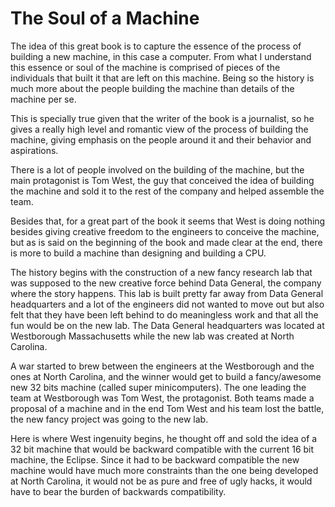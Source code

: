# The Soul of a Machine

The idea of this great book is to capture the essence of the
process of building a new machine, in this case a computer.
From what I understand this essence or soul of the machine
is comprised of pieces of the individuals that built it
that are left on this machine. Being so the history is much
more about the people building the machine than details
of the machine per se.

This is specially true given that the writer of the book
is a journalist, so he gives a really high level and romantic
view of the process of building the machine, giving emphasis on the
people around it and their behavior and aspirations.

There is a lot of people involved on the building of the machine,
but the main protagonist is Tom West, the guy that conceived
the idea of building the machine and sold it to the rest
of the company and helped assemble the team.

Besides that, for a great part of the book it seems that West 
is doing nothing besides giving creative freedom to the engineers
to conceive the machine, but as is said on the beginning of the book
and made clear at the end, there is more to build a machine than
designing and building a CPU.

The history begins with the construction of a new fancy research
lab that was supposed to the new creative force behind Data General,
the company where the story happens. This lab is built pretty far away from
Data General headquarters and a lot of the engineers did not wanted to move
out but also felt that they have been left behind to do meaningless
work and that all the fun would be on the new lab. The Data General
headquarters was located at Westborough Massachusetts while the new lab
was created at North Carolina.

A war started to brew between the engineers at the Westborough and the
ones at North Carolina, and the winner would get to build a fancy/awesome
new 32 bits machine (called super minicomputers). The one leading the team
at Westborough was Tom West, the protagonist. Both teams made a proposal of
a machine and in the end Tom West and his team lost the battle, the new
fancy project was going to the new lab.

Here is where West ingenuity begins, he thought off and sold the idea of
a 32 bit machine that would be backward compatible with the current
16 bit machine, the Eclipse. Since it had to be backward compatible the
new machine would have much more constraints than the one being developed
at North Carolina, it would not be as pure and free of ugly hacks, it would
have to bear the burden of backwards compatibility.
